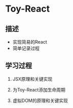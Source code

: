 # Toy-React

## 描述

* 实现简易的React
* 简单记录过程

## 学习过程

1. JSX原理和关键实现

2. 为Toy-React添加生命周期

3. 虚拟DOM的原理和关键实现
